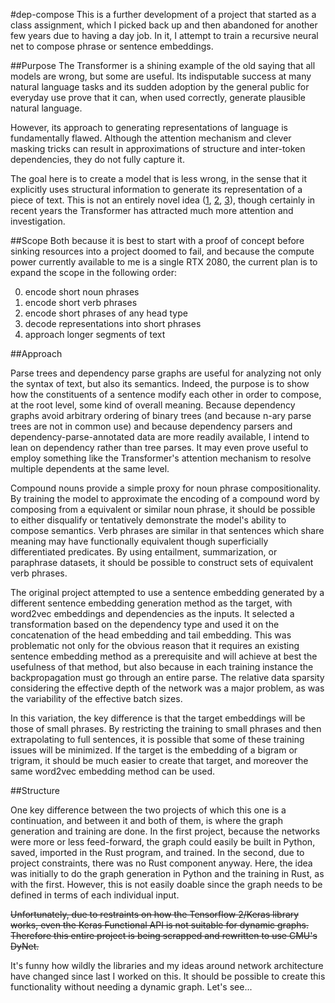 #dep-compose
This is a further development of a project that started as a class assignment, which I picked back up and then abandoned for another few years due to having a day job. In it, I attempt to train a recursive neural net to compose phrase or sentence embeddings.

##Purpose
The Transformer is a shining example of the old saying that all models are wrong, but some are useful. Its indisputable success at many natural language tasks and its sudden adoption by the general public for everyday use prove that it can, when used correctly, generate plausible natural language.

However, its approach to generating representations of language is fundamentally flawed. Although the attention mechanism and clever masking tricks can result in approximations of structure and inter-token dependencies, they do not fully capture it.

The goal here is to create a model that is less wrong, in the sense that it explicitly uses structural information to generate its representation of a piece of text. This is not an entirely novel idea ([1](), [2](), [3]()), though certainly in recent years the Transformer has attracted much more attention and investigation.

##Scope
Both because it is best to start with a proof of concept before sinking resources into a project doomed to fail, and because the compute power currently available to me is a single RTX 2080, the current plan is to expand the scope in the following order:

0. encode short noun phrases
1. encode short verb phrases
2. encode short phrases of any head type
3. decode representations into short phrases
4. approach longer segments of text

##Approach

Parse trees and dependency parse graphs are useful for analyzing not only the syntax of text, but also its semantics. Indeed, the purpose is to show how the constituents of a sentence modify each other in order to compose, at the root level, some kind of overall meaning. Because dependency graphs avoid arbitrary ordering of binary trees (and because n-ary parse trees are not in common use) and because dependency parsers and dependency-parse-annotated data are more readily available, I intend to lean on dependency rather than tree parses. It may even prove useful to employ something like the Transformer's attention mechanism to resolve multiple dependents at the same level.

Compound nouns provide a simple proxy for noun phrase compositionality. By training the model to approximate the encoding of a compound word by composing from a equivalent or similar noun phrase, it should be possible to either disqualify or tentatively demonstrate the model's ability to compose semantics. Verb phrases are similar in that sentences which share meaning may have functionally equivalent though superficially differentiated predicates. By using entailment, summarization, or paraphrase datasets, it should be possible to construct sets of equivalent verb phrases.

The original project attempted to use a sentence embedding generated by a different sentence embedding generation method as the target, with word2vec embeddings and dependencies as the inputs. It selected a transformation based on the dependency type and used it on the concatenation of the head embedding and tail embedding. This was problematic not only for the obvious reason that it requires an existing sentence embedding method as a prerequisite and will achieve at best the usefulness of that method, but also because in each training instance the backpropagation must go through an entire parse. The relative data sparsity considering the effective depth of the network was a major problem, as was the variability of the effective batch sizes.

In this variation, the key difference is that the target embeddings will be those of small phrases. By restricting the training to small phrases and then extrapolating to full sentences, it is possible that some of these training issues will be minimized. If the target is the embedding of a bigram or trigram, it should be much easier to create that target, and moreover the same word2vec embedding method can be used.

##Structure

One key difference between the two projects of which this one is a continuation, and between it and both of them, is where the graph generation and training are done. In the first project, because the networks were more or less feed-forward, the graph could easily be built in Python, saved, imported in the Rust program, and trained. In the second, due to project constraints, there was no Rust component anyway. Here, the idea was initially to do the graph generation in Python and the training in Rust, as with the first. However, this is not easily doable since the graph needs to be defined in terms of each individual input.

~~Unfortunately, due to restraints on how the Tensorflow 2/Keras library works, even the Keras Functional API is not suitable for dynamic graphs. Therefore this entire project is being scrapped and rewritten to use CMU's DyNet.~~

It's funny how wildly the libraries and my ideas around network architecture have changed since last I worked on this. It should be possible to create this functionality without needing a dynamic graph. Let's see...
